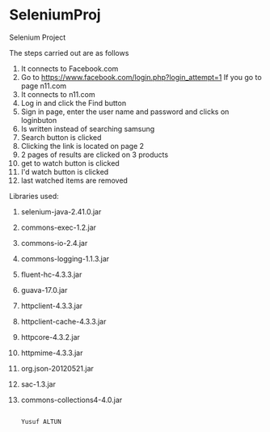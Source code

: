 SeleniumProj
============

Selenium Project

The steps carried out are as follows
  1. It connects to Facebook.com
  2. Go to https://www.facebook.com/login.php?login_attempt=1 If you go to page n11.com
  3. It connects to n11.com 
  4. Log in and click the Find button
  5. Sign in page, enter the user name and password and clicks on loginbuton
  6. Is written instead of searching samsung
  7. Search button is clicked
  8. Clicking the link is located on page 2
  9. 2 pages of results are clicked on 3 products
  10. get to watch button is clicked
  11. I'd watch button is clicked
  12. last watched items are removed
  
  
Libraries used: 
   1. selenium-java-2.41.0.jar
   2. commons-exec-1.2.jar
   3. commons-io-2.4.jar
   4. commons-logging-1.1.3.jar
   5. fluent-hc-4.3.3.jar
   6. guava-17.0.jar
   7. httpclient-4.3.3.jar
   8. httpclient-cache-4.3.3.jar
   9. httpcore-4.3.2.jar
   10. httpmime-4.3.3.jar
   11. org.json-20120521.jar
   12. sac-1.3.jar
   13. commons-collections4-4.0.jar
  
                                                                                          Yusuf ALTUN
  
